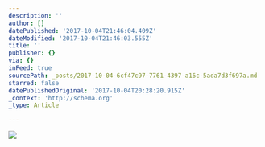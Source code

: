 ```yaml
---
description: ''
author: []
datePublished: '2017-10-04T21:46:04.409Z'
dateModified: '2017-10-04T21:46:03.555Z'
title: ''
publisher: {}
via: {}
inFeed: true
sourcePath: _posts/2017-10-04-6cf47c97-7761-4397-a16c-5ada7d3f697a.md
starred: false
datePublishedOriginal: '2017-10-04T20:28:20.915Z'
_context: 'http://schema.org'
_type: Article

---
```

![](https://the-grid-user-content.s3-us-west-2.amazonaws.com/fc420cef-05e9-4ca0-8d7d-aaf9c05195e0.jpg)